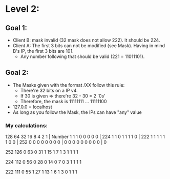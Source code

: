 # Level 2:

## Goal 1:
- Client B: mask invalid (32 mask does not allow 222). It should be 224.
- Client A: The first 3 bits can not be modified (see Mask). Having in mind B's IP, the first 3 bits are 101.
	- Any number following that should be valid (221 = 11011101).

## Goal 2:
- The Masks given with the format /XX follow this rule:
	- There're 32 bits on a IP v4.
	- If 30 is given => there're 32 - 30 = 2 '0s'
	- Therefore, the mask is 11111111 ... 11111100
- 127.0.0 = localhost
- As long as you follow the Mask, the IPs can have "any" value
### My calculations:

128    64    32    16    8    4    2    1    |  Number
  1     1     1     0    0    0    0    0    |    224
  1     1     0     1    1    1    1    0    |    222
  1     1     1     1    1    1    0    0    |    252
  0     0     0     0    0    0    0    0    |    0
  0     0     0     0    0    0    0    0    |    0




252
126 0
63 0
31 1
15 1
7 1
3 1
1 1
1

224
112 0
56 0
28 0
14 0
7 0
3 1
1 1
1


222
111 0
55 1
27 1
13 1
6 1
3 0
1 1
1

